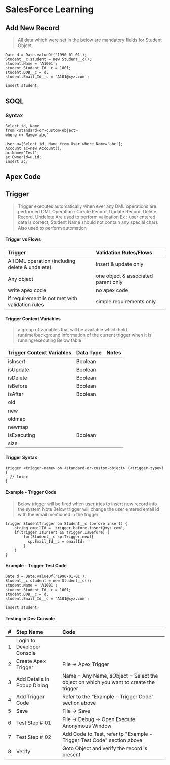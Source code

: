 # SalesForce Learning

## Add New Record

> All data which were set in the below are mandatory fields for Student Object.

```
Date d = Date.valueOf('1990-01-01');
Student__c student = new Student__c();
student.Name = 'A1001';
student.Student_Id__c = 1001;
student.DOB__c = d;
student.Email_Id__c = 'A101@xyz.com';

insert student;
```
## SOQL


### Syntax

```
Select id, Name
from <standard-or-custom-object>
where <> Name='abc'
```

```
User u=[Select id, Name from User where Name='abc'];
Account ac=new Account();
ac.Name='Test';
ac.OwnerId=u.id;
insert ac;
```

## Apex Code


## Trigger
> Trigger executes automatically when ever any DML operations are performed
  > DML Operation : Create Record, Update Record, Delete Record, Undelete
> Are used to perform validation
  > Ex : user entered data is correct, Student Name should not contain any special chars
> Also used to perform automation
  > 

#### Trigger vs Flows

| Trigger   | Validation Rules/Flows |
| :---   | :--- | 
| All DML operation (including delete & undelete) | insert & update only | 
| Any object | one object & associated parent only | 
| write apex code | no apex code | 
| if requirement is not met with validation rules | simple requirements only |

#### Trigger Context Variables
> a group of variables that will be available which hold runtime/background information of the current trigger when it is running/executing
> Below table 

| Trigger Context Variables   | Data Type | Notes|
| :---   | :--- | :---: | 
| isInsert | Boolean| 
| isUpdate |Boolean| 
| isDelete |Boolean|
| isBefore |Boolean|
| isAfter |Boolean|
| old ||
| new ||
| oldmap ||
| newmap | |
| isExecuting |Boolean |
| size | |



#### Trigger Syntax

```
trigger <trigger-name> on <standard-or-custom-object> (<trigger-type>) {
  // loigc
}
```

#### Example - Trigger Code
> Below trigger will be fired when user tries to insert new record into the system
> Note
  > Below trigger will change the user entered email id with the email mentioned in the trigger

```
trigger StudentTrigger on Student__c (before insert) {
    string emailId = 'trigger-before-insert@xyz.com';
    if(trigger.IsInsert && trigger.IsBefore) {
        for(Student__c sp:Trigger.new){
          sp.Email_Id__c = emailId;
        }
    }
}
```

#### Example - Trigger Test Code

```
Date d = Date.valueOf('1990-01-01');
Student__c student = new Student__c();
student.Name = 'A1001';
student.Student_Id__c = 1001;
student.DOB__c = d;
student.Email_Id__c = 'A101@xyz.com';

insert student;    
```


#### Testing in Dev Console

| #   | Step Name   | Code    |
| :---:   | :--- | :--- |
| 1 | Login to Developer Console  |    |
| 2 | Create Apex Trigger  | File ->  Apex Trigger  |
| 3 | Add Details in Popup Dialog  | Name = Any Name, sObject = Select the object on which you want to create the trigger  |
| 4 | Add Trigger Code  | Refer to the "Example - Trigger Code" section above |
| 5 | Save  | File -> Save |
| 6 | Test Step # 01  | File -> Debug -> Open Execute Anonymous Window|
| 7 | Test Step # 02  | Add Code to Test, refer tp "Example - Trigger Test Code" section above|
| 8 | Verify  | Goto Object and verify the record is present |







